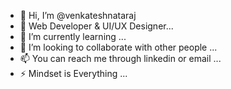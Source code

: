 - 👋 Hi, I’m @venkateshnataraj
- 👀 Web Developer & UI/UX Designer...
- 🌱 I’m currently learning ...
- 💞️ I’m looking to collaborate with other people ...
- 📫 You can reach me through linkedin or email ...
- ⚡ Mindset is Everything ...

